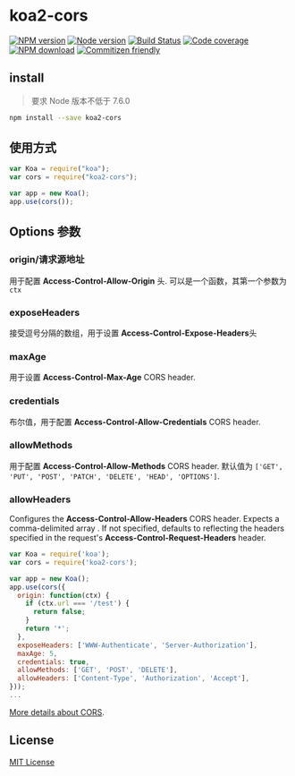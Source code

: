 # koa2-cors

[![NPM version][npm-image]][npm-url]
[![Node version][node-version-image]][npm-url]
[![Build Status][travis-image]][travis-url]
[![Code coverage][codecov-image]][codecov-url]
[![NPM download][npm-download-image]][npm-url]
[![Commitizen friendly](https://img.shields.io/badge/commitizen-friendly-brightgreen.svg)](http://commitizen.github.io/cz-cli/)

## install

> 要求 Node 版本不低于 7.6.0

```bash
npm install --save koa2-cors
```

## 使用方式

```js
var Koa = require("koa");
var cors = require("koa2-cors");

var app = new Koa();
app.use(cors());
```

## Options 参数

### origin/请求源地址

用于配置 **Access-Control-Allow-Origin** 头. 可以是一个函数，其第一个参数为`ctx`

### exposeHeaders

接受逗号分隔的数组，用于设置 **Access-Control-Expose-Headers**头

### maxAge

用于设置 **Access-Control-Max-Age** CORS header.

### credentials

布尔值，用于配置 **Access-Control-Allow-Credentials** CORS header.

### allowMethods

用于配置 **Access-Control-Allow-Methods** CORS header. 默认值为 `['GET', 'PUT', 'POST', 'PATCH', 'DELETE', 'HEAD', 'OPTIONS']`.

### allowHeaders

Configures the **Access-Control-Allow-Headers** CORS header. Expects a comma-delimited array . If not specified, defaults to reflecting the headers specified in the request's **Access-Control-Request-Headers** header.

```js
var Koa = require('koa');
var cors = require('koa2-cors');

var app = new Koa();
app.use(cors({
  origin: function(ctx) {
    if (ctx.url === '/test') {
      return false;
    }
    return '*';
  },
  exposeHeaders: ['WWW-Authenticate', 'Server-Authorization'],
  maxAge: 5,
  credentials: true,
  allowMethods: ['GET', 'POST', 'DELETE'],
  allowHeaders: ['Content-Type', 'Authorization', 'Accept'],
}));
...
```

[More details about CORS](https://developer.mozilla.org/en-US/docs/Web/HTTP/Access_control_CORS).

## License

[MIT License](http://www.opensource.org/licenses/mit-license.php)

[npm-image]: https://img.shields.io/npm/v/koa2-cors.svg
[npm-download-image]: https://img.shields.io/npm/dm/koa2-cors.svg
[node-version-image]: https://img.shields.io/node/v/koa2-cors.svg
[npm-url]: https://www.npmjs.com/package/koa2-cors
[travis-image]: https://api.travis-ci.org/zadzbw/koa2-cors.svg?branch=master
[travis-url]: https://travis-ci.org/zadzbw/koa2-cors
[codecov-image]: https://codecov.io/gh/zadzbw/koa2-cors/branch/master/graph/badge.svg
[codecov-url]: https://codecov.io/gh/zadzbw/koa2-cors
